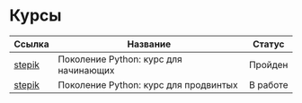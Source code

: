 # Курсы 
Ссылка     | Название | Статус 
--- | --- | --- 
[stepik](https://stepik.org/course/58852/syllabus)| Поколение Python: курс для начинающих | Пройден
[stepik](https://stepik.org/course/58852/syllabus)| Поколение Python: курс для продвинтых | В работе
